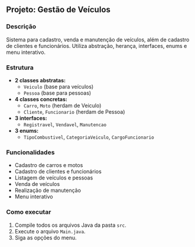 ## Projeto: Gestão de Veículos

### Descrição

Sistema para cadastro, venda e manutenção de veículos, além de cadastro de clientes e funcionários. Utiliza abstração, herança, interfaces, enums e menu interativo.

### Estrutura

- **2 classes abstratas:**
  - `Veiculo` (base para veículos)
  - `Pessoa` (base para pessoas)
- **4 classes concretas:**
  - `Carro`, `Moto` (herdam de Veiculo)
  - `Cliente`, `Funcionario` (herdam de Pessoa)
- **3 interfaces:**
  - `Registravel`, `Vendavel`, `Manutencao`
- **3 enums:**
  - `TipoCombustivel`, `CategoriaVeiculo`, `CargoFuncionario`

### Funcionalidades

- Cadastro de carros e motos
- Cadastro de clientes e funcionários
- Listagem de veículos e pessoas
- Venda de veículos
- Realização de manutenção
- Menu interativo

### Como executar

1. Compile todos os arquivos Java da pasta `src`.
2. Execute o arquivo `Main.java`.
3. Siga as opções do menu.

